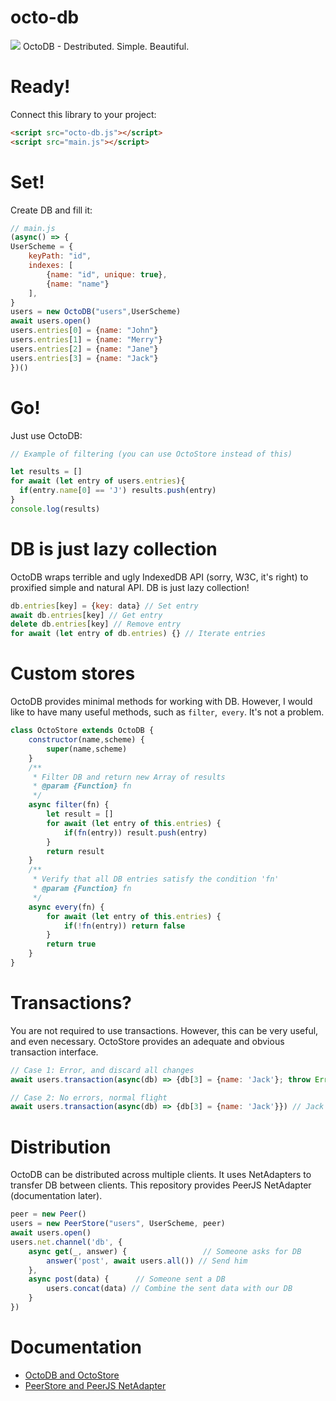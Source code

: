 # octo-db
<img src='https://github.com/ostov-larion/octo-db/tree/master/logo.png'>
OctoDB - Destributed. Simple. Beautiful.

# Ready!
Connect this library to your project:
```html
<script src="octo-db.js"></script>
<script src="main.js"></script>
```

# Set!
Create DB and fill it:
```js
// main.js
(async() => {
UserScheme = {
    keyPath: "id",
    indexes: [
        {name: "id", unique: true},
        {name: "name"}
    ],
}
users = new OctoDB("users",UserScheme)
await users.open()
users.entries[0] = {name: "John"}
users.entries[1] = {name: "Merry"}
users.entries[2] = {name: "Jane"}
users.entries[3] = {name: "Jack"}
})()
```

# Go!
Just use OctoDB:
```js
// Example of filtering (you can use OctoStore instead of this)

let results = []
for await (let entry of users.entries){
  if(entry.name[0] == 'J') results.push(entry)
}
console.log(results)
```

# DB is just lazy collection
OctoDB wraps terrible and ugly IndexedDB API (sorry, W3C, it's right) to proxified simple and natural API. DB is just lazy collection!
```js
db.entries[key] = {key: data} // Set entry
await db.entries[key] // Get entry
delete db.entries[key] // Remove entry
for await (let entry of db.entries) {} // Iterate entries
```

# Custom stores
OctoDB provides minimal methods for working with DB. However, I would like to have many useful methods, such as `filter`,` every`. It's not a problem.
```js
class OctoStore extends OctoDB {
    constructor(name,scheme) {
        super(name,scheme)
    }
    /**
     * Filter DB and return new Array of results
     * @param {Function} fn 
     */
    async filter(fn) {
        let result = []
        for await (let entry of this.entries) {
            if(fn(entry)) result.push(entry)
        }
        return result
    }
    /**
     * Verify that all DB entries satisfy the condition 'fn'
     * @param {Function} fn 
     */
    async every(fn) {
        for await (let entry of this.entries) {
            if(!fn(entry)) return false
        }
        return true
    }
}
```

# Transactions?
You are not required to use transactions. However, this can be very useful, and even necessary. OctoStore provides an adequate and obvious transaction interface.
```js
// Case 1: Error, and discard all changes
await users.transaction(async(db) => {db[3] = {name: 'Jack'}; throw Error('ERROR!')}) // The scary "Uncaught Error: ERROR!" should appear in the console, but nothing bad happened to your DB

// Case 2: No errors, normal flight
await users.transaction(async(db) => {db[3] = {name: 'Jack'}}) // Jack has now arrived at your database
```
# Distribution
OctoDB can be distributed across multiple clients. It uses NetAdapters to transfer DB between clients. This repository provides PeerJS NetAdapter (documentation later).
```js
peer = new Peer()
users = new PeerStore("users", UserScheme, peer)
await users.open()
users.net.channel('db', {
    async get(_, answer) {                 // Someone asks for DB
        answer('post', await users.all()) // Send him
    },
    async post(data) {      // Someone sent a DB
        users.concat(data) // Combine the sent data with our DB
    }
})
```
# Documentation
- [OctoDB and OctoStore](https://github.com/ostov-larion/octo-db/tree/master/docs/octo-db.md)
- [PeerStore and PeerJS NetAdapter](https://github.com/ostov-larion/octo-db/tree/master/docs/peerjs-octo-db.md)
